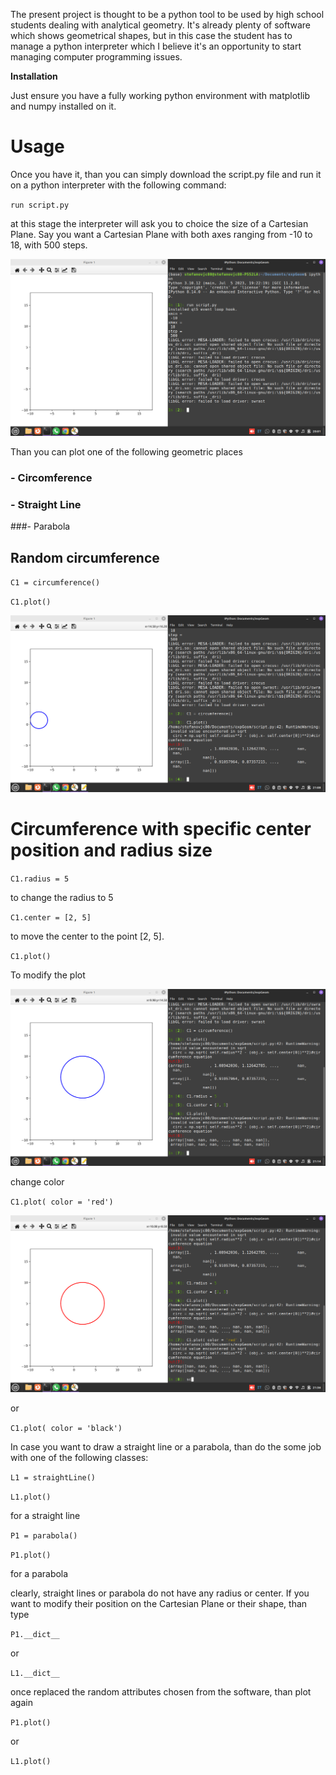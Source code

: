 The present project is thought to be a python tool to be used by high school students dealing with analytical geometry. It's already plenty of software which shows geometrical shapes, but in this case the student has to manage a python interpreter which I believe it's an opportunity to start managing computer programming issues.

<b> Installation </b>

Just ensure you have a fully working python environment with matplotlib and numpy installed on it. 

# Usage



Once you have it, than you can simply download the script.py file and run it on a python interpreter with the following command:

`run script.py`

at this stage the interpreter will ask you to choice the size of a Cartesian Plane. Say you want a Cartesian Plane with both axes ranging from -10 to 18, with 500 steps.


![Alt Text](pictures/cartesianPlane.png)


Than you can plot one of the following geometric places

### - Circomference

### - Straight Line

###- Parabola


## Random circumference

`C1 = circumference()`

`C1.plot()`

![Alt Text](pictures/circumferenceDraw.png)




# Circumference with specific center position and radius size




`C1.radius = 5`

to change the radius to 5

`C1.center = [2, 5]`

to move the center to the point [2, 5]. 

`C1.plot()`

To modify the plot

![Alt Text](pictures/circumferenceDraw2.png)



change color

`C1.plot( color = 'red')`

![Alt Text](pictures/circumferenceDrawRed.png)

or 

`C1.plot( color = 'black')`

In case you want to draw a straight line or a parabola, than do the some job with one of the following classes:

`L1 = straightLine()`

`L1.plot()`


for a straight line

`P1 = parabola()`

`P1.plot()`

for a parabola

clearly, straight lines or parabola do not have any radius or center. If you want to modify their position on the Cartesian Plane or their shape, than type

`P1.__dict__`

or

`L1.__dict__`

once replaced the random attributes chosen from the software, than plot again

`P1.plot()`

or

`L1.plot()`
